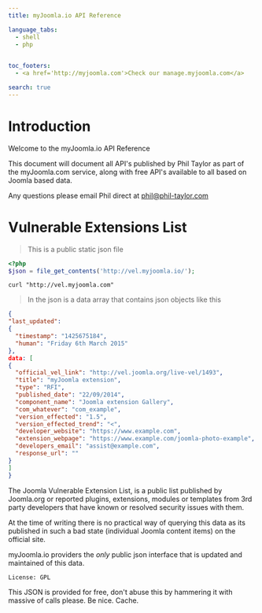 ```yaml
---
title: myJoomla.io API Reference

language_tabs:
  - shell
  - php
  

toc_footers:
  - <a href='http://myjoomla.com'>Check our manage.myjoomla.com</a>

search: true
---
```


# Introduction

Welcome to the myJoomla.io API Reference

This document will document all API's published by Phil Taylor as part of the myJoomla.com service, along with free API's available to all based on Joomla based data.

Any questions please email Phil direct at phil@phil-taylor.com

# Vulnerable Extensions List

> This is a public static json file


```php
<?php
$json = file_get_contents('http://vel.myjoomla.io/');
```

```shell
curl "http://vel.myjoomla.com"
```

> In the json is a data array that contains json objects like this

```json
{ 
"last_updated": 
{
  "timestamp": "1425675184",
  "human": "Friday 6th March 2015"
},
data: [
{
  "official_vel_link": "http://vel.joomla.org/live-vel/1493",
  "title": "myJoomla extension",
  "type": "RFI",
  "published_date": "22/09/2014",
  "component_name": "Joomla extension Gallery",
  "com_whatever": "com_example",
  "version_effected": "1.5",
  "version_effected_trend": "<",
  "developer_website": "https://www.example.com",
  "extension_webpage": "https://www.example.com/joomla-photo-example",
  "developers_email": "assist@example.com",
  "response_url": ""
}
]
}
```

The Joomla Vulnerable Extension List, is a public list published by Joomla.org or reported plugins, extensions, modules or templates from 3rd party developers that have known or resolved security issues with them.

At the time of writing there is no practical way of querying this data as its published in such a bad state (individual Joomla content items) on the official site.

myJoomla.io providers the _only_ public json interface that is updated and maintained of this data. 

`License: GPL`

<aside class="notice">
This JSON is provided for free, don't abuse this by hammering it with massive of calls please. Be nice. Cache.
</aside>

